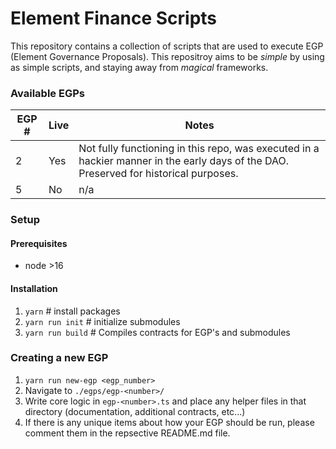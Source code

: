 # Element Finance Scripts

This repository contains a collection of scripts that are used to execute EGP (Element Governance Proposals). This repositroy aims to be _simple_ by using as simple scripts, and staying away from _magical_ frameworks.

### Available EGPs

| EGP # | Live | Notes                                                                                                                                 |
| ----- | ---- | ------------------------------------------------------------------------------------------------------------------------------------- |
| 2     | Yes  | Not fully functioning in this repo, was executed in a hackier manner in the early days of the DAO. Preserved for historical purposes. |
| 5     | No   | n/a                                                                                                                                   |

### Setup

#### Prerequisites

- node >16

#### Installation

1. `yarn` # install packages
1. `yarn run init` # initialize submodules
1. `yarn run build` # Compiles contracts for EGP's and submodules

### Creating a new EGP

1. `yarn run new-egp <egp_number>`
2. Navigate to `./egps/egp-<number>/`
3. Write core logic in `egp-<number>.ts` and place any helper files in that directory (documentation, additional contracts, etc...)
4. If there is any unique items about how your EGP should be run, please comment them in the repsective README.md file.
